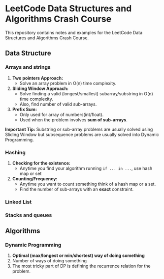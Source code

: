 # LeetCode Data Structures and Algorithms Crash Course

This repository contains notes and examples for the LeetCode Data Structures and Algorithms Crash Course.

## Data Structure
### Arrays and strings
1. **Two pointers Approach:**
   * Solve an array problem in O(n) time complexity.
2. **Sliding Window Approach:**
   * Solve finding a valid (longest/smallest) subarray/substring in O(n) time complexity.
   * Also, find number of valid sub-arrays.
3. **Prefix Sum:**
   * Only used for array of numbers(int/float).
   * Used when the problem involves **sum of sub-arrays**.

**Important Tip:** Substring or sub-array problems are usually solved using Sliding Window but subsequence
problems are usually solved into Dynamic Programming.

### Hashing
1. **Checking for the existence:**
   * Anytime you find your algorithm running `if ... in ...`, use hash map or set
2. **Counting/Frequency:**
   * Anytime you want to count something think of a hash map or a set.
   * Find the number of sub-arrays with an **exact** constraint.

### Linked List


### Stacks and queues


## Algorithms
### Dynamic Programming
1. **Optimal (max/longest or min/shortest) way of doing something**
2. Number of ways of doing something
3. The most tricky part of DP is defining the recurrence relation for the problem.
